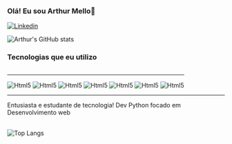### Olá! Eu sou Arthur Mello👋

[![Linkedin](https://img.shields.io/badge/Linkedin-2E51A2?style=for-the-badge&logo=myanimelist&logoColor=white)](https://www.linkedin.com/in/arthur-mello-044a31343/?trk=opento_sprofile_goalscard)

![Arthur's GitHub stats](https://github-readme-stats.vercel.app/api?username=ArthurMello&show_icons=true&theme=dracula)

### Tecnologias que eu utilizo
<div style="display: inline-block"><hr/>
    <img align="center" alt="Html5"src="https://img.shields.io/badge/HTML-239120?style=for-the-badge&logo=html5&logoColor=white">
    <img align="center" alt="Html5"src="https://img.shields.io/badge/Python-3776AB?style=for-the-badge&logo=python&logoColor=white">
    <img align="center" alt="Html5"src="https://img.shields.io/badge/Flask-000000?style=for-the-badge&logo=flask&logoColor=white">
    <img align="center" alt="Html5"src="https://img.shields.io/badge/MongoDB-4EA94B?style=for-the-badge&logo=mongodb&logoColor=white">
    <img align="center" alt="Html5"src="https://img.shields.io/badge/JavaScript-F7DF1E?style=for-the-badge&logo=javascript&logoColor=black">
    <img align="center" alt="Html5"src="https://img.shields.io/badge/Sass-CC6699?style=for-the-badge&logo=sass&logoColor=white">
    <img align="center" alt="Html5"src="https://img.shields.io/badge/Bootstrap-563D7C?style=for-the-badge&logo=bootstrap&logoColor=white">
</div><br/><hr/>
Entusiasta e estudante de tecnologia! Dev Python focado
em Desenvolvimento web
<div><br/></div>

![Top Langs](https://github-readme-stats-git-masterrstaa-rickstaa.vercel.app/api/top-langs/?username=ArthurMello&layout=compact&bg_color=000&border_color=30A3DC&title_color=E94D5F&text_color=FFF)
